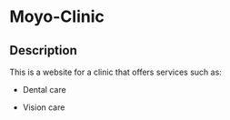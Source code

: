 # Moyo-Clinic

## Description

This is a website for a clinic that offers services such as:

-   Dental care

-   Vision care
